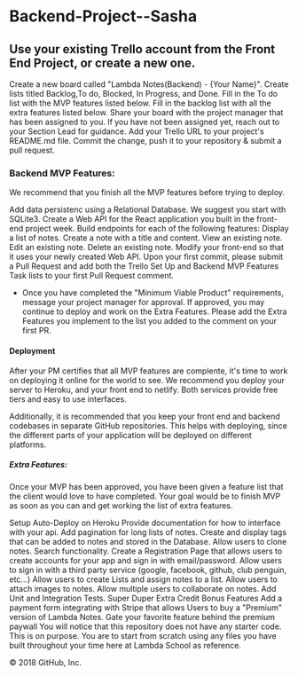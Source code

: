 # Backend-Project--Sasha

## Use your existing Trello account from the Front End Project, or create a new one.
Create a new board called "Lambda Notes(Backend) - {Your Name}".
Create lists titled Backlog,To do, Blocked, In Progress, and Done.
Fill in the To do list with the MVP features listed below.
Fill in the backlog list with all the extra features listed below.
Share your board with the project manager that has been assigned to you. If you have not been assigned yet, reach out to your Section Lead for guidance.
Add your Trello URL to your project's README.md file. Commit the change, push it to your repository & submit a pull request.

### Backend MVP Features:
We recommend that you finish all the MVP features before trying to deploy.

Add data persistenc using a Relational Database. We suggest you start with SQLite3.
Create a Web API for the React application you built in the front-end project week.
Build endpoints for each of the following features:
Display a list of notes.
Create a note with a title and content.
View an existing note.
Edit an existing note.
Delete an existing note.
Modify your front-end so that it uses your newly created Web API.
Upon your first commit, please submit a Pull Request and add both the Trello Set Up and Backend MVP Features Task lists to your first Pull Request comment.

* Once you have completed the "Minimum Viable Product" requirements, message your project manager for approval. If approved, you may continue to deploy and work on the Extra Features. Please add the Extra Features you implement to the list you added to the comment on your first PR.

#### Deployment
After your PM certifies that all MVP features are complente, it's time to work on deploying it online for the world to see. We recommend you deploy your server to Heroku, and your front end to netlify. Both services provide free tiers and easy to use interfaces.

Additionally, it is recommended that you keep your front end and backend codebases in separate GitHub repositories. This helps with deploying, since the different parts of your application will be deployed on different platforms.

##### Extra Features:
Once your MVP has been approved, you have been given a feature list that the client would love to have completed. Your goal would be to finish MVP as soon as you can and get working the list of extra features.

Setup Auto-Deploy on Heroku
Provide documentation for how to interface with your api.
Add pagination for long lists of notes.
Create and display tags that can be added to notes and stored in the Database.
Allow users to clone notes.
Search functionality.
Create a Registration Page that allows users to create accounts for your app and sign in with email/password.
Allow users to sign in with a third party service (google, facebook, github, club penguin, etc...)
Allow users to create Lists and assign notes to a list.
Allow users to attach images to notes.
Allow multiple users to collaborate on notes.
Add Unit and Integration Tests.
Super Duper Extra Credit Bonus Features
Add a payment form integrating with Stripe that allows Users to buy a "Premium" version of Lambda Notes.
Gate your favorite feature behind the premium paywall
You will notice that this repository does not have any starter code. This is on purpose. You are to start from scratch using any files you have built throughout your time here at Lambda School as reference.

© 2018 GitHub, Inc.
